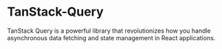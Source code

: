 # TanStack-Query
TanStack Query is a powerful library that revolutionizes how you handle asynchronous data fetching and state management in React applications.
